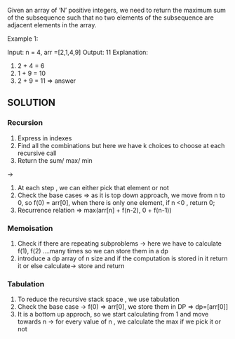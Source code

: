 Given an array of ‘N’  positive integers, we need to return the maximum sum of the subsequence such that no two elements of the subsequence are adjacent elements in the array.


Example 1:

Input: n = 4, arr =[2,1,4,9]
Output: 11
Explanation: 
1. 2 + 4 = 6
2. 1 + 9 = 10
3. 2 + 9 = 11 => answer



## SOLUTION

### Recursion 
1. Express in indexes 
2. Find all the combinations but here we have k choices to choose at each recursive call
3. Return the sum/ max/ min

-> 
1. At each step , we can either pick that element or not 
2. Check the base cases => as it is top down approach, we move from n to 0,
    so f(0) = arr[0], when there is only one element,
    if n <0 , return 0;
3. Recurrence relation => max(arr[n] + f(n-2), 0 + f(n-1))

### Memoisation 
1. Check if there are  repeating subproblems -> here we have to calculate f(1), f(2) ....many times so we can store them in a dp
2. introduce a dp array of n size and if the computation is stored in it return it or else calculate-> store and return

### Tabulation
1. To reduce the recursive stack space , we use tabulation
2. Check the base case -> f(0) => arr[0], we store them in DP => dp=[arr[0]]
3. It is a bottom up approch, so we start calculating from 1 and move towards n -> for every value of n , we calculate the max if we pick it or not
